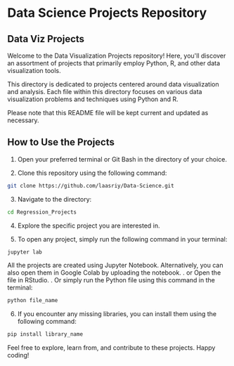 # Data Science Projects Repository
## Data Viz Projects

Welcome to the Data Visualization Projects repository! Here, you'll discover an assortment of projects that primarily employ Python, R, and other data visualization tools.

This directory is dedicated to projects centered around data visualization and analysis. Each file within this directory focuses on various data visualization problems and techniques using Python and R.

Please note that this README file will be kept current and updated as necessary.

## How to Use the Projects

1. Open your preferred terminal or Git Bash in the directory of your choice.

2. Clone this repository using the following command:
```bash
git clone https://github.com/laasriy/Data-Science.git
```

3. Navigate to the directory:
```bash
cd Regression_Projects
```

4. Explore the specific project you are interested in.

5. To open any project, simply run the following command in your terminal:
```bash
jupyter lab
```
All the projects are created using Jupyter Notebook. Alternatively, you can also open them in Google Colab by uploading the notebook.
 . or Open the file in RStudio.
 . Or simply run the Python file using this command in the terminal:
 ```bash
 python file_name
 ```

6. If you encounter any missing libraries, you can install them using the following command:
```bash
pip install library_name
```

Feel free to explore, learn from, and contribute to these projects. Happy coding!